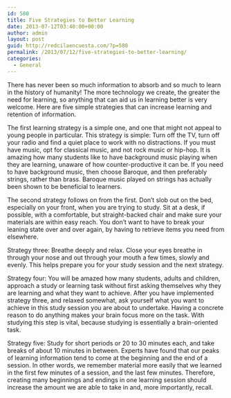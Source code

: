 ```yaml
---
id: 580
title: Five Strategies to Better Learning
date: 2013-07-12T03:40:00+00:00
author: admin
layout: post
guid: http://redcilaencuesta.com/?p=580
permalink: /2013/07/12/five-strategies-to-better-learning/
categories:
  - General
---
```

There has never been so much information to absorb and so much to learn in the history of humanity! The more technology we create, the greater the need for learning, so anything that can aid us in learning better is very welcome. Here are five simple strategies that can increase learning and retention of information.

The first learning strategy is a simple one, and one that might not appeal to young people in particular. This strategy is simple: Turn off the TV, turn off your radio and find a quiet place to work with no distractions. If you must have music, opt for classical music, and not rock music or hip-hop. It is amazing how many students like to have background music playing when they are learning, unaware of how counter-productive it can be. If you need to have background music, then choose Baroque, and then preferably strings, rather than brass. Baroque music played on strings has actually been shown to be beneficial to learners.

The second strategy follows on from the first. Don&#8217;t slob out on the bed, especially on your front, when you are trying to study. Sit at a desk, if possible, with a comfortable, but straight-backed chair and make sure your materials are within easy reach. You don&#8217;t want to have to break your leaning state over and over again, by having to retrieve items you need from elsewhere.

Strategy three: Breathe deeply and relax. Close your eyes breathe in through your nose and out through your mouth a few times, slowly and evenly. This helps prepare you for your study session and the next strategy.

Strategy four: You will be amazed how many students, adults and children, approach a study or learning task without first asking themselves why they are learning and what they want to achieve. After you have implemented strategy three, and relaxed somewhat, ask yourself what you want to achieve in this study session you are about to undertake. Having a concrete reason to do anything makes your brain focus more on the task. With studying this step is vital, because studying is essentially a brain-oriented task.

Strategy five: Study for short periods or 20 to 30 minutes each, and take breaks of about 10 minutes in between. Experts have found that our peaks of learning information tend to come at the beginning and the end of a session. In other words, we remember material more easily that we learned in the first few minutes of a session, and the last few minutes. Therefore, creating many beginnings and endings in one learning session should increase the amount we are able to take in and, more importantly, recall.